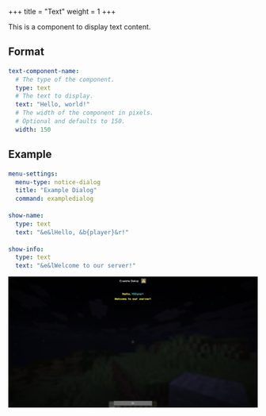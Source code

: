 +++
title = "Text"
weight = 1
+++

This is a component to display text content.

## Format

```yaml
text-component-name:
  # The type of the component.
  type: text
  # The text to display.
  text: "Hello, world!"
  # The width of the component in pixels.
  # Optional and defaults to 150.
  width: 150
```

## Example

```yaml
menu-settings:
  menu-type: notice-dialog
  title: "Example Dialog"
  command: exampledialog

show-name:
  type: text
  text: "&e&lHello, &b{player}&r!"

show-info:
  type: text
  text: "&e&lWelcome to our server!"
```

![Example](example.png)
